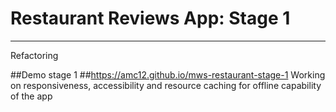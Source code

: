 # Restaurant Reviews App: Stage 1
---
Refactoring

##Demo stage 1
##https://amc12.github.io/mws-restaurant-stage-1
Working on responsiveness, accessibility and resource caching for offline capability of the app